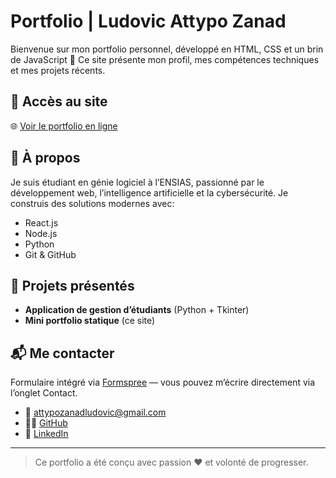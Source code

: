 # Portfolio | Ludovic Attypo Zanad

Bienvenue sur mon portfolio personnel, développé en HTML, CSS et un brin de JavaScript 🎨
Ce site présente mon profil, mes compétences techniques et mes projets récents.

## 🔗 Accès au site

🌐 [Voir le portfolio en ligne](https://ludovic0622.github.io/portfolio/)

## 🧠 À propos

Je suis étudiant en génie logiciel à l’ENSIAS, passionné par le développement web, l’intelligence artificielle et la cybersécurité.
Je construis des solutions modernes avec:

- React.js
- Node.js
- Python
- Git & GitHub

## 💼 Projets présentés

- **Application de gestion d’étudiants** (Python + Tkinter)
- **Mini portfolio statique** (ce site)

## 📬 Me contacter

Formulaire intégré via [Formspree](https://formspree.io) — vous pouvez m’écrire directement via l’onglet Contact.

- 📧 [attypozanadludovic@gmail.com](mailto:attypozanadludovic@gmail.com)
- 👨‍💻 [GitHub](https://github.com/Ludovic0622)
- 💼 [LinkedIn](https://linkedin.com/in/ludovic-attypo-zanad)

---

> Ce portfolio a été conçu avec passion ❤ et volonté de progresser.
